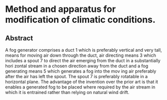 # Method and apparatus for modification of climatic conditions.

## Abstract
A fog generator comprises a duct 1 which is preferably vertical and very tall, means for moving air down through the duct, air directing means 3 which includes a spout 7 to direct the air emerging from the duct in a substantially hori zontal stream in a chosen direction away from the duct and a fog generating means 5 which generates a fog into the mov ing air preferably after the air has left the spout. The spout 7 is preferably rotatable in a horizontal plane. The advantage of the invention over the prior art is that it enables a generated fog to be placed where required by the air stream in which it is entrained rather than relying on natural wind drift.